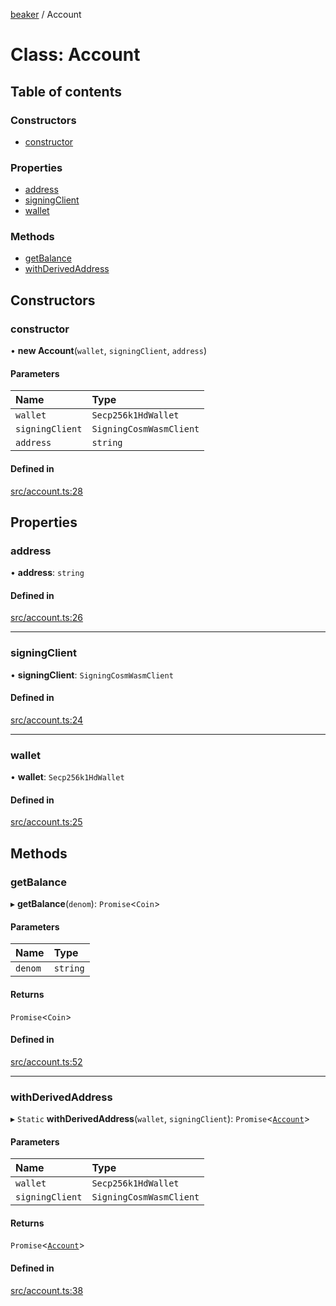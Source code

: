 [beaker](../README.md) / Account

# Class: Account

## Table of contents

### Constructors

- [constructor](Account.md#constructor)

### Properties

- [address](Account.md#address)
- [signingClient](Account.md#signingclient)
- [wallet](Account.md#wallet)

### Methods

- [getBalance](Account.md#getbalance)
- [withDerivedAddress](Account.md#withderivedaddress)

## Constructors

### constructor

• **new Account**(`wallet`, `signingClient`, `address`)

#### Parameters

| Name | Type |
| :------ | :------ |
| `wallet` | `Secp256k1HdWallet` |
| `signingClient` | `SigningCosmWasmClient` |
| `address` | `string` |

#### Defined in

[src/account.ts:28](https://github.com/osmosis-labs/beaker/blob/2d925d1/ts/beaker-console/src/account.ts#L28)

## Properties

### address

• **address**: `string`

#### Defined in

[src/account.ts:26](https://github.com/osmosis-labs/beaker/blob/2d925d1/ts/beaker-console/src/account.ts#L26)

___

### signingClient

• **signingClient**: `SigningCosmWasmClient`

#### Defined in

[src/account.ts:24](https://github.com/osmosis-labs/beaker/blob/2d925d1/ts/beaker-console/src/account.ts#L24)

___

### wallet

• **wallet**: `Secp256k1HdWallet`

#### Defined in

[src/account.ts:25](https://github.com/osmosis-labs/beaker/blob/2d925d1/ts/beaker-console/src/account.ts#L25)

## Methods

### getBalance

▸ **getBalance**(`denom`): `Promise`<`Coin`\>

#### Parameters

| Name | Type |
| :------ | :------ |
| `denom` | `string` |

#### Returns

`Promise`<`Coin`\>

#### Defined in

[src/account.ts:52](https://github.com/osmosis-labs/beaker/blob/2d925d1/ts/beaker-console/src/account.ts#L52)

___

### withDerivedAddress

▸ `Static` **withDerivedAddress**(`wallet`, `signingClient`): `Promise`<[`Account`](Account.md)\>

#### Parameters

| Name | Type |
| :------ | :------ |
| `wallet` | `Secp256k1HdWallet` |
| `signingClient` | `SigningCosmWasmClient` |

#### Returns

`Promise`<[`Account`](Account.md)\>

#### Defined in

[src/account.ts:38](https://github.com/osmosis-labs/beaker/blob/2d925d1/ts/beaker-console/src/account.ts#L38)
